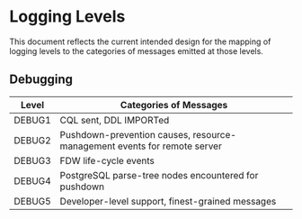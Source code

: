 Logging Levels
==============

This document reflects the current intended design for the mapping of
logging levels to the categories of messages emitted at those levels.

## Debugging ##

Level   | Categories of Messages
------- | ----------------------
DEBUG1  | CQL sent, DDL IMPORTed
DEBUG2  | Pushdown-prevention causes, resource-management events for remote server
DEBUG3  | FDW life-cycle events
DEBUG4  | PostgreSQL parse-tree nodes encountered for pushdown
DEBUG5  | Developer-level support, finest-grained messages
